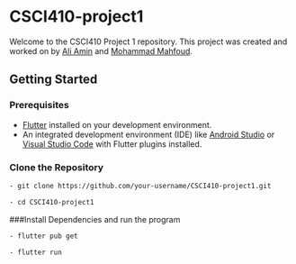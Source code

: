 # CSCI410-project1

Welcome to the CSCI410 Project 1 repository. This project was created and worked on by [Ali Amin](https://github.com/substro) and [Mohammad Mahfoud](https://github.com/Mohammad-Mahfoud).
## Getting Started

### Prerequisites
- [Flutter](https://flutter.dev/) installed on your development environment.
- An integrated development environment (IDE) like [Android Studio](https://developer.android.com/studio) or [Visual Studio Code](https://code.visualstudio.com/) with Flutter plugins installed.

### Clone the Repository
```bash
- git clone https://github.com/your-username/CSCI410-project1.git

- cd CSCI410-project1
```
###Install Dependencies and run the program
```bash
- flutter pub get

- flutter run
```
